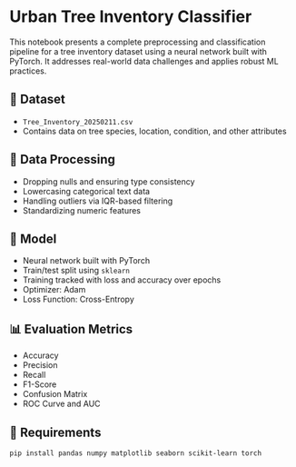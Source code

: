 # Urban Tree Inventory Classifier

This notebook presents a complete preprocessing and classification pipeline for a tree inventory dataset using a neural network built with PyTorch. It addresses real-world data challenges and applies robust ML practices.

## 🌳 Dataset

- `Tree_Inventory_20250211.csv`
- Contains data on tree species, location, condition, and other attributes

## 🧹 Data Processing

- Dropping nulls and ensuring type consistency
- Lowercasing categorical text data
- Handling outliers via IQR-based filtering
- Standardizing numeric features

## 🧠 Model

- Neural network built with PyTorch
- Train/test split using `sklearn`
- Training tracked with loss and accuracy over epochs
- Optimizer: Adam
- Loss Function: Cross-Entropy

## 📊 Evaluation Metrics

- Accuracy
- Precision
- Recall
- F1-Score
- Confusion Matrix
- ROC Curve and AUC

## 🧰 Requirements

```bash
pip install pandas numpy matplotlib seaborn scikit-learn torch
